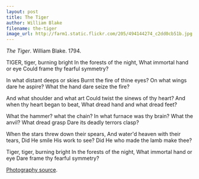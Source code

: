 ```yaml
---
layout: post
title: The Tiger
author: William Blake
filename: the-tiger
image_url: http://farm1.static.flickr.com/205/494144274_c2dd0cb51b.jpg
---
```


_The Tiger_.  William Blake.  1794.

TIGER, tiger, burning bright
In the forests of the night,
What immortal hand or eye
Could frame thy fearful symmetry?

In what distant deeps or skies
Burnt the fire of thine eyes?
On what wings dare he aspire?
What the hand dare seize the fire?

And what shoulder and what art
Could twist the sinews of thy heart?
And when thy heart began to beat,
What dread hand and what dread feet?

What the hammer? what the chain?
In what furnace was thy brain?
What the anvil? What dread grasp
Dare its deadly terrors clasp?

When the stars threw down their spears,
And water'd heaven with their tears,
Did He smile His work to see?
Did He who made the lamb make thee?

Tiger, tiger, burning bright
In the forests of the night,
What immortal hand or eye
Dare frame thy fearful symmetry?

[Photography source](http://www.flickr.com/photos/tambako/494144274/).